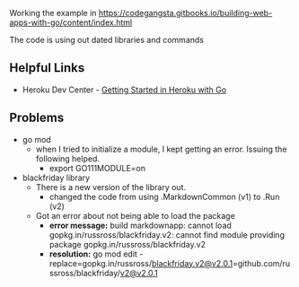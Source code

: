 Working the example in https://codegangsta.gitbooks.io/building-web-apps-with-go/content/index.html

The code is using out dated libraries and commands

## Helpful Links
- Heroku Dev Center - [Getting Started in Heroku with Go](https://devcenter.heroku.com/articles/getting-started-with-go)


## Problems
- go mod
  - when I tried to initialize a module, I kept getting an error. Issuing the following helped. 
    - export GO111MODULE=on
- blackfriday library
  - There is a new version of the library out. 
    - changed the code from using .MarkdownCommon (v1) to .Run (v2)
  - Got an error about not being able to load the package
    - **error message:** build markdownapp: cannot load gopkg.in/russross/blackfriday.v2: cannot find module providing package gopkg.in/russross/blackfriday.v2
    - **resolution:** go mod edit -replace=gopkg.in/russross/blackfriday.v2@v2.0.1=github.com/russross/blackfriday/v2@v2.0.1


